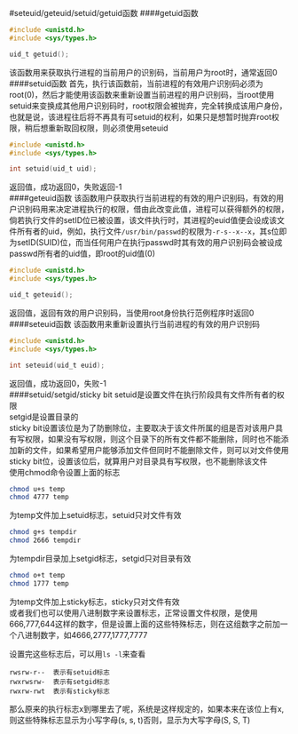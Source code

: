 #seteuid/geteuid/setuid/getuid函数
####getuid函数
```c
#include <unistd.h>
#include <sys/types.h>

uid_t getuid();
```
该函数用来获取执行进程的当前用户的识别码，当前用户为root时，通常返回0         
####setuid函数
首先，执行该函数前，当前进程的有效用户识别码必须为root(0)，然后才能使用该函数来重新设置当前进程的用户识别码，当root使用setuid来变换成其他用户识别码时，root权限会被抛弃，完全转换成该用户身份，也就是说，该进程往后将不再具有可setuid的权利，如果只是想暂时抛弃root权限，稍后想重新取回权限，则必须使用seteuid
```c
#include <unistd.h>
#include <sys/types.h>

int setuid(uid_t uid);
```
返回值，成功返回0，失败返回-1        
####geteuid函数
该函数用户获取执行当前进程的有效的用户识别码，有效的用户识别码用来决定进程执行的权限，借由此改变此值，进程可以获得额外的权限，倘若执行文件的setID位已被设置，该文件执行时，其进程的euid值便会设成该文件所有者的uid，例如，执行文件`/usr/bin/passwd`的权限为`-r-s--x--x`，其s位即为setID(SUID)位，而当任何用户在执行passwd时其有效的用户识别码会被设成passwd所有者的uid值，即root的uid值(0)    
```c
#include <unistd.h>
#include <sys/types.h>

uid_t geteuid();
```
返回值，返回有效的用户识别码，当使用root身份执行范例程序时返回0       
####seteuid函数
该函数用来重新设置执行当前进程的有效的用户识别码
```c
#include <unistd.h>
#include <sys/types.h>

int seteuid(uid_t euid);
```
返回值，成功返回0，失败-1       
####setuid/setgid/sticky bit
setuid是设置文件在执行阶段具有文件所有者的权限    
setgid是设置目录的     
sticky bit设置该位是为了防删除位，主要取决于该文件所属的组是否对该用户具有写权限，如果没有写权限，则这个目录下的所有文件都不能删除，同时也不能添加新的文件，如果希望用户能够添加文件但同时不能删除文件，则可以对文件使用sticky bit位，设置该位后，就算用户对目录具有写权限，也不能删除该文件           
使用chmod命令设置上面的标志        
```sh
chmod u+s temp
chmod 4777 temp
```
为temp文件加上setuid标志，setuid只对文件有效    
```sh
chmod g+s tempdir
chmod 2666 tempdir
```
为tempdir目录加上setgid标志，setgid只对目录有效
```sh
chmod o+t temp
chmod 1777 temp
```
为temp文件加上sticky标志，sticky只对文件有效    
或者我们也可以使用八进制数字来设置标志，正常设置文件权限，是使用666,777,644这样的数字，但是设置上面的这些特殊标志，则在这组数字之前加一个八进制数字，如4666,2777,1777,7777              

设置完这些标志后，可以用`ls -l`来查看
```text
rwsrw-r--  表示有setuid标志
rwxrwsrw-  表示有setgid标志
rwxrw-rwt  表示有sticky标志
```
那么原来的执行标志x到哪里去了呢，系统是这样规定的，如果本来在该位上有x,则这些特殊标志显示为小写字母(s, s, t)否则，显示为大写字母(S, S, T)       






